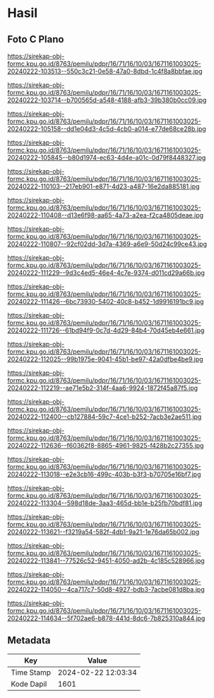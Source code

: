 # Hasil

## Foto C Plano

https://sirekap-obj-formc.kpu.go.id/8763/pemilu/pdpr/16/71/16/10/03/1671161003025-20240222-103513--550c3c21-0e58-47a0-8dbd-1c4f8a8bbfae.jpg

https://sirekap-obj-formc.kpu.go.id/8763/pemilu/pdpr/16/71/16/10/03/1671161003025-20240222-103714--b700565d-a548-4188-afb3-39b380b0cc09.jpg

https://sirekap-obj-formc.kpu.go.id/8763/pemilu/pdpr/16/71/16/10/03/1671161003025-20240222-105158--dd1e04d3-4c5d-4cb0-a014-e77de68ce28b.jpg

https://sirekap-obj-formc.kpu.go.id/8763/pemilu/pdpr/16/71/16/10/03/1671161003025-20240222-105845--b80d1974-ec63-4d4e-a01c-0d79f8448327.jpg

https://sirekap-obj-formc.kpu.go.id/8763/pemilu/pdpr/16/71/16/10/03/1671161003025-20240222-110103--217eb901-e871-4d23-a487-16e2da885181.jpg

https://sirekap-obj-formc.kpu.go.id/8763/pemilu/pdpr/16/71/16/10/03/1671161003025-20240222-110408--d13e6f98-aa65-4a73-a2ea-f2ca4805deae.jpg

https://sirekap-obj-formc.kpu.go.id/8763/pemilu/pdpr/16/71/16/10/03/1671161003025-20240222-110807--92cf02dd-3d7a-4369-a6e9-50d24c99ce43.jpg

https://sirekap-obj-formc.kpu.go.id/8763/pemilu/pdpr/16/71/16/10/03/1671161003025-20240222-111229--9d3c4ed5-46e4-4c7e-9374-d011cd29a66b.jpg

https://sirekap-obj-formc.kpu.go.id/8763/pemilu/pdpr/16/71/16/10/03/1671161003025-20240222-111426--6bc73930-5402-40c8-b452-1d9916191bc9.jpg

https://sirekap-obj-formc.kpu.go.id/8763/pemilu/pdpr/16/71/16/10/03/1671161003025-20240222-111726--61bd94f9-0c7d-4d29-84b4-70d45eb4e661.jpg

https://sirekap-obj-formc.kpu.go.id/8763/pemilu/pdpr/16/71/16/10/03/1671161003025-20240222-112025--99b1975e-9041-45b1-be97-42a0dfbe4be9.jpg

https://sirekap-obj-formc.kpu.go.id/8763/pemilu/pdpr/16/71/16/10/03/1671161003025-20240222-112219--ae71e5b2-314f-4aa6-9924-1872f45a87f5.jpg

https://sirekap-obj-formc.kpu.go.id/8763/pemilu/pdpr/16/71/16/10/03/1671161003025-20240222-112400--cb127884-59c7-4ce1-b252-7acb3e2ae511.jpg

https://sirekap-obj-formc.kpu.go.id/8763/pemilu/pdpr/16/71/16/10/03/1671161003025-20240222-112636--f60362f8-8865-4961-9825-f428b2c27355.jpg

https://sirekap-obj-formc.kpu.go.id/8763/pemilu/pdpr/16/71/16/10/03/1671161003025-20240222-113018--e2e3cb16-499c-403b-b3f3-b70705e16bf7.jpg

https://sirekap-obj-formc.kpu.go.id/8763/pemilu/pdpr/16/71/16/10/03/1671161003025-20240222-113304--598d18de-3aa3-465d-bb1e-b25fb70bdf81.jpg

https://sirekap-obj-formc.kpu.go.id/8763/pemilu/pdpr/16/71/16/10/03/1671161003025-20240222-113621--f3219a54-582f-4db1-9a21-1e76da65b002.jpg

https://sirekap-obj-formc.kpu.go.id/8763/pemilu/pdpr/16/71/16/10/03/1671161003025-20240222-113841--77526c52-9451-4050-ad2b-4c185c528966.jpg

https://sirekap-obj-formc.kpu.go.id/8763/pemilu/pdpr/16/71/16/10/03/1671161003025-20240222-114050--4ca717c7-50d8-4927-bdb3-7acbe081d8ba.jpg

https://sirekap-obj-formc.kpu.go.id/8763/pemilu/pdpr/16/71/16/10/03/1671161003025-20240222-114634--5f702ae6-b878-441d-8dc6-7b825310a844.jpg


## Metadata

| Key        | Value               |
| ---------- | ------------------- |
| Time Stamp | 2024-02-22 12:03:34 |
| Kode Dapil | 1601                |



